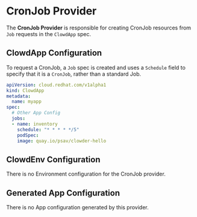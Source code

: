 # CronJob Provider

The **CronJob Provider** is responsible for creating CronJob resources from
`Job` requests in the `ClowdApp` spec.

## ClowdApp Configuration

To request a CronJob, a `Job` spec is created and uses a `Schedule` field
to specify that it is a `CronJob`, rather than a standard Job.

```yaml
apiVersion: cloud.redhat.com/v1alpha1
kind: ClowdApp
metadata:
  name: myapp
spec:
  # Other App Config
  jobs:
  - name: inventory
    schedule: "* * * * */5"
    podSpec:
    image: quay.io/psav/clowder-hello
```

## ClowdEnv Configuration

There is no Environment configuration for the CronJob provider.

## Generated App Configuration

There is no App configuration generated by this provider.
